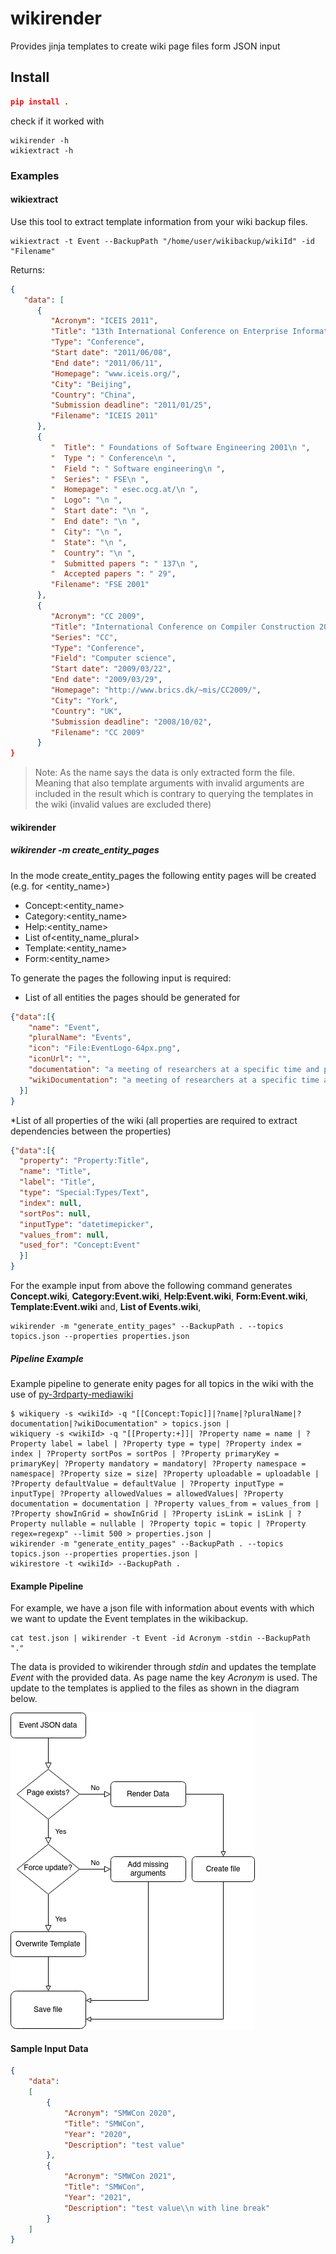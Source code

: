 # wikirender
Provides jinja templates to create wiki page files form JSON input
## Install
```json
pip install .
```
check if it worked with
```
wikirender -h
wikiextract -h
```
### Examples
#### wikiextract
Use this tool to extract template information from your wiki backup files.
```
wikiextract -t Event --BackupPath "/home/user/wikibackup/wikiId" -id "Filename"
```
Returns:
```JSON
{
   "data": [
      {
         "Acronym": "ICEIS 2011",
         "Title": "13th International Conference on Enterprise Information Systems (ICEIS)",
         "Type": "Conference",
         "Start date": "2011/06/08",
         "End date": "2011/06/11",
         "Homepage": "www.iceis.org/",
         "City": "Beijing",
         "Country": "China",
         "Submission deadline": "2011/01/25",
         "Filename": "ICEIS 2011"
      },
      {
         "  Title": " Foundations of Software Engineering 2001\n ",
         "  Type ": " Conference\n ",
         "  Field ": " Software engineering\n ",
         "  Series": " FSE\n ",
         "  Homepage": " esec.ocg.at/\n ",
         "  Logo": "\n ",
         "  Start date": "\n ",
         "  End date": "\n ",
         "  City": "\n ",
         "  State": "\n ",
         "  Country": "\n ",
         "  Submitted papers ": " 137\n ",
         "  Accepted papers ": " 29",
         "Filename": "FSE 2001"
      },
      {
         "Acronym": "CC 2009",
         "Title": "International Conference on Compiler Construction 2009",
         "Series": "CC",
         "Type": "Conference",
         "Field": "Computer science",
         "Start date": "2009/03/22",
         "End date": "2009/03/29",
         "Homepage": "http://www.brics.dk/~mis/CC2009/",
         "City": "York",
         "Country": "UK",
         "Submission deadline": "2008/10/02",
         "Filename": "CC 2009"
      }
}
```
> Note: As the name says the data is only extracted form the file. Meaning that also template arguments with invalid arguments are included in the result which is contrary to querying the templates in the wiki (invalid values are excluded there)

#### wikirender
##### wikirender -m create_entity_pages
In the mode create_entity_pages the following entity pages will be created (e.g. for <entity_name>)
* Concept:<entity_name>
* Category:<entity_name>
* Help:<entity_name>
* List of<entity_name_plural>
* Template:<entity_name>
* Form:<entity_name>

To generate the pages the following input is required:
* List of all entities the pages should be generated for
```JSON
{"data":[{
    "name": "Event",
    "pluralName": "Events",
    "icon": "File:EventLogo-64px.png",
    "iconUrl": "",
    "documentation": "a meeting of researchers at a specific time and place",
    "wikiDocumentation": "a meeting of researchers at a specific time and place (virtual or physical) and with a specific thematic focus to present, hear and discuss research outputs ",
  }]
}
```
*List of all properties of the wiki (all properties are required to extract dependencies between the properties)
```JSON
{"data":[{
  "property": "Property:Title",
  "name": "Title",
  "label": "Title",
  "type": "Special:Types/Text",
  "index": null,
  "sortPos": null,
  "inputType": "datetimepicker",
  "values_from": null,
  "used_for": "Concept:Event"
  }]
}
```
For the example input from above the following command generates **Concept.wiki**, **Category:Event.wiki**, **Help:Event.wiki**, **Form:Event.wiki**, **Template:Event.wiki** and, **List of Events.wiki**,
```
wikirender -m "generate_entity_pages" --BackupPath . --topics topics.json --properties properties.json
```
##### Pipeline Example
Example pipeline to generate enity pages for all topics in the wiki with the use of [py-3rdparty-mediawiki](https://github.com/WolfgangFahl/py-3rdparty-mediawiki)
```
$ wikiquery -s <wikiId> -q "[[Concept:Topic]]|?name|?pluralName|?documentation|?wikiDocumentation" > topics.json |
wikiquery -s <wikiId> -q "[[Property:+]]| ?Property name = name | ?Property label = label | ?Property type = type| ?Property index = index | ?Property sortPos = sortPos | ?Property primaryKey = primaryKey| ?Property mandatory = mandatory| ?Property namespace = namespace| ?Property size = size| ?Property uploadable = uploadable | ?Property defaultValue = defaultValue | ?Property inputType = inputType| ?Property allowedValues = allowedValues| ?Property documentation = documentation | ?Property values_from = values_from | ?Property showInGrid = showInGrid | ?Property isLink = isLink | ?Property nullable = nullable | ?Property topic = topic | ?Property regex=regexp" --limit 500 > properties.json |
wikirender -m "generate_entity_pages" --BackupPath . --topics topics.json --properties properties.json |
wikirestore -t <wikiId> --BackupPath .
```

#### Example Pipeline
For example, we have a json file with information about events with which we want to update the Event templates in the wikibackup.
```
cat test.json | wikirender -t Event -id Acronym -stdin --BackupPath "."
```
The data is provided to wikirender through *stdin* and updates the template *Event* with the provided data.
As page name the key *Acronym* is used.
The update to the templates is applied to the files as shown in the diagram below.

![](docs/figures/event_update_example.png)
#### Sample Input Data
```json
{
    "data":
    [
        {
            "Acronym": "SMWCon 2020",
            "Title": "SMWCon",
            "Year": "2020",
            "Description": "test value"
        },
        {
            "Acronym": "SMWCon 2021",
            "Title": "SMWCon",
            "Year": "2021",
            "Description": "test value\\n with line break"
        }
    ]
}
```
